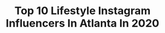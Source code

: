 ---
title: Top 10 Lifestyle Instagram Influencers In Atlanta In 2020
description: >-
  Find top lifestyle Instagram influencers in Atlanta in 2020. Most popular hashtags: #ootd #atlanta #ad #fashion.
platform: Instagram
profiles:
  - username: "_cupidsway"
    fullname: >-
      Cupid 🤍
    location: "United States"
    followers: 6920
    engagement: 579
    commentsToLikes: 0.144166
    id: ck5q58u43rtxq0i112o34svri
    verified: false
    hashtags: "#mommytobe, #30weekspregnant, #bored, #blessing"
  - username: "allyiahsface"
    fullname: >-
      A L L Y I A H
    location: "United States"
    followers: 236031
    engagement: 1164
    commentsToLikes: 0.029016
    id: ck139yo0ynrw00i193hn8i1av
    verified: false
    hashtags: "#anastasiabeverlyhills, #bigbrowenergy, #beautyuncomplicated, #patmcgrathlabs"
  - username: "aylaelizabeth"
    fullname: >-
      Ayla
    location: "United States"
    followers: 15807
    engagement: 486
    commentsToLikes: 0.215381
    id: ck0u1c9svwj830i19k0bqkiet
    verified: false
    hashtags: "#crotchet, #zipup, #springvibes, #fashionblogger"
  - username: "atlaisha"
    fullname: >-
      Aisha
    location: "United States"
    followers: 6914
    engagement: 1237
    commentsToLikes: 0.039772
    id: ck15phhdqxwiu0i19xw1pif9p
    verified: false
    hashtags: "#motivationalquotes, #indiangirls, #quarantinelife, #ootn"
  - username: "alexandraytoy"
    fullname: >-
      Allie Toy
    location: "United States"
    followers: 2231
    engagement: 1913
    commentsToLikes: 0.060463
    id: ck8t4hsxl6v790j78ilyufya2
    verified: false
    hashtags: "#bossbabegiveaway, #hootyhoo, #thesymposium"
  - username: "laurenlefevre"
    fullname: >-
      Lauren Lefevre/Edit by Lauren
    location: "United States"
    followers: 116372
    engagement: 67
    commentsToLikes: 0.063908
    id: ck15ruwtd9u1w0i19ublnncme
    verified: false
    hashtags: "#movingday, #evereveofficial, #ltkhome, #quarentine"
  - username: "reelrodman"
    fullname: >-
      Rodman Randolph
    location: "United States"
    followers: 6153
    engagement: 544
    commentsToLikes: 0.166795
    id: ck8tdrj8p4iia0j78oalebhat
    verified: false
    hashtags: "#quarantineandchill, #weneedmorebrock, #runwaymodels, #actor"
  - username: "zoegowen"
    fullname: >-
      Zoë Gowen
    location: "United States"
    followers: 3959
    engagement: 994
    commentsToLikes: 0.082660
    id: ck6u11ja7j0ak0j7194d9tyfn
    verified: false
    hashtags: "#cheri, #slhomes, #alwaystrespassingsomewhere, #happynationaldogday"
  - username: "keriannbritt"
    fullname: >-
      Keri Brittain
    location: "United States"
    followers: 9313
    engagement: 486
    commentsToLikes: 0.043695
    id: ck5zltf06lcmg0i14zjo8jst9
    verified: false
    hashtags: "#halfbaked, #sponsoredbyninja, #ninjafoodifamily, #ontheblog"
  - username: "violetstclaire"
    fullname: >-
      Violet St.Claire
    location: "United States"
    followers: 26156
    engagement: 409
    commentsToLikes: 0.022807
    id: ck137xcpldioe0i192i82cahb
    verified: false
    hashtags: "#boots, #instagram, #friday, #fishnets"
---